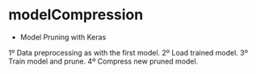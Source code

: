 # modelCompression

- Model Pruning with Keras

1º Data preprocessing as with the first model.
2º Load trained model.
3º Train model and prune.
4º Compress new pruned model.
